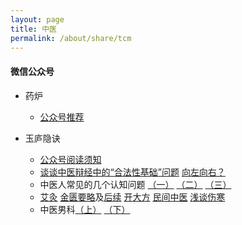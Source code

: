 ```yaml
---
layout: page
title: 中医
permalink: /about/share/tcm
---
```




#### 微信公众号

- 药炉
  - [公众号推荐](https://mp.weixin.qq.com/s?__biz=MzkyMTUyNjc2Mg==&mid=2247490648&idx=1&sn=edd06c678910fa289ee8379327b7b165&chksm=c09534f1cf8964b64033ed73c8141ad3206260764db055be1cef7e5d013b2a1a81837b354123&scene=126&sessionid=1740283934#rd)

- 玉庐隐诀
  - [公众号阅读须知](https://mp.weixin.qq.com/s?__biz=MzU0OTg3NDM3Nw==&mid=2247483703&idx=1&sn=16b60b95b88e76868953395652116aae&chksm=fba87e91ccdff787f141c4886ef605cc0c596a85f927240c7d349f67959d2652c717b10ec98d&scene=21#wechat_redirect)
  - [谈谈中医辩经中的“合法性基础”问题](https://mp.weixin.qq.com/s?__biz=MzU0OTg3NDM3Nw==&mid=2247483920&idx=1&sn=dcf1ec33deae9f4dcb9542aebe26679d&chksm=fa553b226573ddbb204f3dc02f58201662b7ca2bfbddeea59b42cd58b029e2b1473155cf0006&scene=126&sessionid=1740277542#rd) [向左向右？](https://mp.weixin.qq.com/s?__biz=MzU0OTg3NDM3Nw==&mid=2247483775&idx=1&sn=e64397dda2207ef0a2ed77ddabb5f465&chksm=fa4c55ad267f8ef3b698f5bb75805d47622df32bbf3d63792246620b0a704ae921b7c80c83b6&scene=126&sessionid=1740277599#rd)
  - 中医人常见的几个认知问题 [（一）](https://mp.weixin.qq.com/s?__biz=MzU0OTg3NDM3Nw==&mid=2247483812&idx=1&sn=594fe7ae4cf475288207a3bda9b7d868&chksm=fae70a6cf198499ba27d32857bde83f1a479dcef2ccfcd42a42ba4c1d8acb729c4624ea79acf&scene=126&sessionid=1740277263#rd) [（二）](https://mp.weixin.qq.com/s?__biz=MzU0OTg3NDM3Nw==&mid=2247483850&idx=1&sn=3542b83eefc37c576d48d21cb9e340dd&chksm=faab212058724008f13d6844061ae3a3c88fb6a2981624d99a6577ff8c8ecee3e5811fcead3e&scene=126&sessionid=1740277263#rd) [（三）](https://mp.weixin.qq.com/s?__biz=MzU0OTg3NDM3Nw==&mid=2247483908&idx=1&sn=b52a85be2a376b0378717ce7278c3e8a&chksm=fa90682527ee869eb4dabd3d6d4c50c01768da7508b963aa49d70a6389e14b824813e3ce6989&scene=126&sessionid=1740277262#rd)
  - [艾灸](https://mp.weixin.qq.com/s?__biz=MzU0OTg3NDM3Nw==&mid=2247483744&idx=1&sn=2a0b1e54be6e25acdfcb7c8923dce2c0&chksm=faf018fe0ebf6eabf35fe7926afa7551ad325eca1ff2fcb321f4db9ec559f11164f16627cf42&scene=126&sessionid=1740277599#rd) [金匮要略](https://mp.weixin.qq.com/s?__biz=MzU0OTg3NDM3Nw==&mid=2247483929&idx=1&sn=80948b3d166f9b48bfd88c88057579a4&chksm=faed17370d06287196f3875f55ffc8cda7410eba72b763cffa444ab18d9ca040936fc909b5e5&scene=126&sessionid=1740277542#rd)及[后续](https://mp.weixin.qq.com/s?__biz=MzU0OTg3NDM3Nw==&mid=2247483936&idx=1&sn=c16b6e708310082672f960b7fdacb38b&chksm=fa1c93cf9ac198f3a4d96a315b021cacba87f38bf599f137f63720193c1488a095b978d7a812&scene=126&sessionid=1740277542#rd) [开大方](https://mp.weixin.qq.com/s?__biz=MzU0OTg3NDM3Nw==&mid=2247483957&idx=1&sn=0eabb88de8cab124a88f0164346c9033&chksm=fa0fe011a7a6c2081721e845684e527d57d0930fc42621426ef5a2e87fa739a64f386393fb1c&scene=126&sessionid=1740277542#rd) [民间中医](https://mp.weixin.qq.com/s?__biz=MzU0OTg3NDM3Nw==&mid=2247483762&idx=1&sn=9751f115ab4b4b436fe0c236c3be2105&chksm=fa6ddd2d19d16d864d48823f5bd439184a7cf10328ab8e22d7a833ddc33d0e77fbe9a3c37ccb&scene=126&sessionid=1740277599#rd) [浅谈伤寒](https://mp.weixin.qq.com/s?__biz=MzU0OTg3NDM3Nw==&mid=2247483891&idx=1&sn=5058b6da81183f38896f05dc82b50fc0&chksm=faa70f7cc975e30350107c5bd8ad846453aa5e649bd38efa6c6f0abd4abb8f8097f5573307c9&scene=126&sessionid=1740277542#rd)
  - 中医男科[（上）](https://mp.weixin.qq.com/s?__biz=MzU0OTg3NDM3Nw==&mid=2247483966&idx=1&sn=8f39cdd0189cd9b126b39c5767fe4af6&chksm=fa90d0d6396cbd8f0a5e2e668903a86473d88a80a423717e4582c3d044fe4ea9ef4007a4cc52&scene=126&sessionid=1740277542#rd) [（下）](https://mp.weixin.qq.com/s?__biz=MzU0OTg3NDM3Nw==&mid=2247483980&idx=1&sn=bc6d3cec1b42ffec9ee35e41b481fdd3&chksm=fad6ae22ade3086b69e0eea139c589dc5e028dd686533871b44c40f985f944503e237b150bae&scene=126&sessionid=1740277542#rd)
